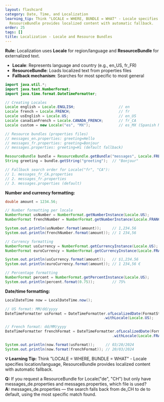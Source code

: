 ```yaml
---
layout: flashcard
category: Date, Time, and Localization
learning_tip: Think "LOCALE = WHERE, BUNDLE = WHAT" - Locale specifies location/language,
  ResourceBundle provides localized content with automatic fallback.
order: 25
tags: []
title: Localization - Locale and Resource Bundles
---
```



**Rule:** Localization uses **Locale** for region/language and **ResourceBundle** for externalized text.

- **Locale**: Represents language and country (e.g., en_US, fr_FR)
- **ResourceBundle**: Loads localized text from properties files
- **Fallback mechanism**: Searches for most specific to most general

```java
import java.util.*;
import java.text.NumberFormat;
import java.time.format.DateTimeFormatter;

// Creating Locales
Locale english = Locale.ENGLISH;                    // en
Locale french = Locale.FRENCH;                      // fr  
Locale usEnglish = Locale.US;                       // en_US
Locale canadianFrench = Locale.CANADA_FRENCH;       // fr_CA
Locale custom = new Locale("es", "MX");             // es_MX (Spanish Mexico)

// Resource bundles (properties files)
// messages_en.properties: greeting=Hello
// messages_fr.properties: greeting=Bonjour
// messages.properties: greeting=Hi (default fallback)

ResourceBundle bundle = ResourceBundle.getBundle("messages", Locale.FRENCH);
String greeting = bundle.getString("greeting");  // "Bonjour"

// Fallback search order for Locale("fr", "CA"):
// 1. messages_fr_CA.properties
// 2. messages_fr.properties  
// 3. messages.properties (default)
```

**Number and currency formatting:**
```java
double amount = 1234.56;

// Number formatting per locale
NumberFormat usNumber = NumberFormat.getNumberInstance(Locale.US);
NumberFormat frenchNumber = NumberFormat.getNumberInstance(Locale.FRANCE);

System.out.println(usNumber.format(amount));     // 1,234.56
System.out.println(frenchNumber.format(amount)); // 1 234,56

// Currency formatting
NumberFormat usCurrency = NumberFormat.getCurrencyInstance(Locale.US);
NumberFormat euroCurrency = NumberFormat.getCurrencyInstance(Locale.FRANCE);

System.out.println(usCurrency.format(amount));   // $1,234.56
System.out.println(euroCurrency.format(amount)); // 1 234,56 €

// Percentage formatting
NumberFormat percent = NumberFormat.getPercentInstance(Locale.US);
System.out.println(percent.format(0.75));        // 75%
```

**Date/time formatting:**
```java
LocalDateTime now = LocalDateTime.now();

// US format: MM/dd/yyyy
DateTimeFormatter usFormat = DateTimeFormatter.ofLocalizedDate(FormatStyle.SHORT)
                                             .withLocale(Locale.US);

// French format: dd/MM/yyyy  
DateTimeFormatter frenchFormat = DateTimeFormatter.ofLocalizedDate(FormatStyle.SHORT)
                                                 .withLocale(Locale.FRANCE);

System.out.println(now.format(usFormat));     // 03/20/2024
System.out.println(now.format(frenchFormat)); // 20/03/2024
```

**💡 Learning Tip:** Think "LOCALE = WHERE, BUNDLE = WHAT" - Locale specifies location/language, ResourceBundle provides localized content with automatic fallback.

**Q:** If you request a ResourceBundle for Locale("de", "CH") but only have messages_de.properties and messages.properties, which file is used?  
**A:** messages_de.properties — the search falls back from de_CH to de to default, using the most specific match found.
